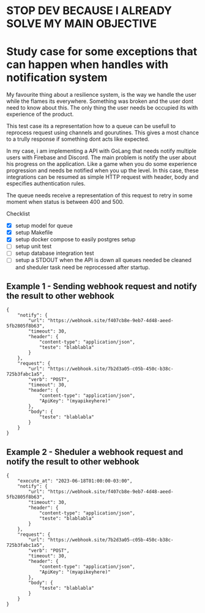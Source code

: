 # STOP DEV BECAUSE I ALREADY SOLVE MY MAIN OBJECTIVE

# Study case for some exceptions that can happen when handles with notification system

My favourite thing about a resilience system, is the way we handle the user while the flames its everywhere. Something was broken and the user dont need to know about this. The only thing the user needs be occupied its with experience of the product.

This test case its a representation how to a queue can be usefull to reprocess request using channels and gourutines. This gives a most chance to a trully response if something dont acts like expected.

In my case, i am implementing a API with GoLang that needs notify multiple users with Firebase and Discord. The main problem is notify the user about his progress on the application. Like a game when you do some experience progression and needs be notified when you up the level. In this case, these integrations can be resumed as simple HTTP request with header, body and especifies authentication rules.

The queue needs receive a representation of this request to retry in some moment when status is between 400 and 500.

Checklist

- [x] setup model for queue
- [x] setup Makefile
- [x] setup docker compose to easily postgres setup
- [ ] setup unit test
- [ ] setup database integration test
- [ ] setup a STDOUT when the API is down all queues needed be cleaned and sheduler task need be reprocessed after startup.

## Example 1 - Sending webhook request and notify the result to other webhook

    {
        "notify": {
            "url": "https://webhook.site/f407cb8e-9eb7-4d48-aeed-5fb2805f8b63",
            "timeout": 30,
            "header": {
                "content-type": "application/json",
                "teste": "blablabla"
            }
        },
        "request": {
            "url": "https://webhook.site/7b2d3a05-c05b-450c-b38c-725b3fabc1a5",
            "verb": "POST",
            "timeout": 30,
            "header": {
                "content-type": "application/json",
                "ApiKey": "(myapikeyhere)"
            },
            "body": {
                "teste": "blablabla"
            }
        }
    }

## Example 2 - Sheduler a webhook request and notify the result to other webhook

    {
        "execute_at": "2023-06-18T01:00:00-03:00",
        "notify": {
            "url": "https://webhook.site/f407cb8e-9eb7-4d48-aeed-5fb2805f8b63",
            "timeout": 30,
            "header": {
                "content-type": "application/json",
                "teste": "blablabla"
            }
        },
        "request": {
            "url": "https://webhook.site/7b2d3a05-c05b-450c-b38c-725b3fabc1a5",
            "verb": "POST",
            "timeout": 30,
            "header": {
                "content-type": "application/json",
                "ApiKey": "(myapikeyhere)"
            },
            "body": {
                "teste": "blablabla"
            }
        }
    }
